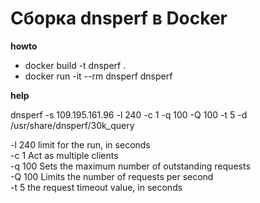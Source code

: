 Сборка dnsperf в Docker
===

**howto**  
- docker build -t dnsperf .  
- docker run -it --rm dnsperf dnsperf  

**help**  

dnsperf -s 109.195.161.96 -l 240 -c 1 -q 100 -Q 100 -t 5 -d /usr/share/dnsperf/30k_query  

-l 240	limit for the run, in seconds  
-c 1	Act as multiple clients  
-q 100	Sets the maximum number of outstanding requests  
-Q 100	Limits the number of requests per second  
-t 5	the request timeout value, in seconds  
